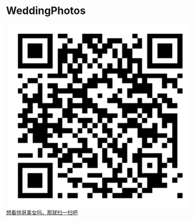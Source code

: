 # WeddingPhotos
![](image/erweima.png)  
[想看帅哥美女吗，那就扫一扫吧](ttps://lowell05.github.io/WeddingPhotos/)  
